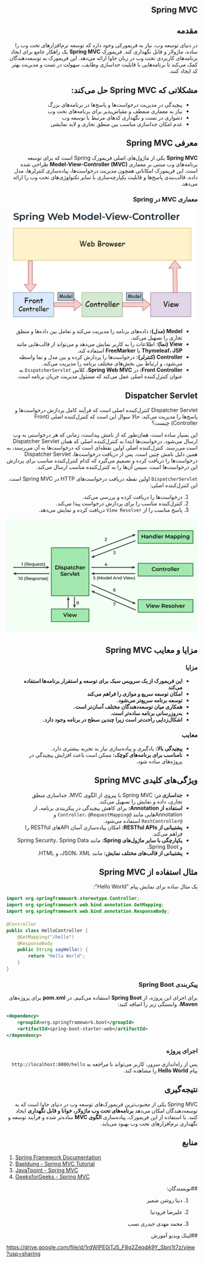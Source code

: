 
<div dir="rtl" align="right">

## Spring MVC

## مقدمه
در دنیای توسعه وب، نیاز به فریمورکی وجود دارد که توسعه نرم‌افزارهای تحت وب را ساده، ماژولار و قابل نگهداری کند. فریمورک **Spring MVC** یک راهکار جامع برای ایجاد برنامه‌های کاربردی تحت وب در زبان جاوا ارائه می‌دهد. این فریمورک به توسعه‌دهندگان کمک می‌کند تا برنامه‌هایی با قابلیت جداسازی وظایف، سهولت در تست و مدیریت بهتر کد ایجاد کنند.

## مشکلاتی که Spring MVC حل می‌کند:
- پیچیدگی در مدیریت درخواست‌ها و پاسخ‌ها در برنامه‌های بزرگ
- نیاز به معماری منعطف و مقیاس‌پذیر برای برنامه‌های تحت وب
- دشواری در تست و نگهداری کدهای مرتبط با توسعه وب
- عدم امکان جداسازی مناسب بین منطق تجاری و لایه نمایشی

## معرفی Spring MVC
**Spring MVC** یکی از ماژول‌های اصلی فریمورک Spring است که برای توسعه برنامه‌های وب مبتنی بر معماری **Model-View-Controller (MVC)** طراحی شده است. این فریمورک امکاناتی همچون مدیریت درخواست‌ها، پیاده‌سازی کنترلرها، مدل داده، قالب‌بندی پاسخ‌ها و قابلیت یکپارچه‌سازی با سایر تکنولوژی‌های تحت وب را ارائه می‌دهد.

### معماری MVC در Spring
![img_2.png](img_2.jpeg)
- **Model (مدل):** داده‌های برنامه را مدیریت می‌کند و تعامل بین داده‌ها و منطق تجاری را تسهیل می‌کند.
- **View (نما):** اطلاعات را به کاربر نمایش می‌دهد و می‌تواند از قالب‌هایی مانند **Thymeleaf، JSP** یا **FreeMarker** استفاده کند.
- **Controller (کنترلر):** درخواست‌ها را پردازش کرده و بین مدل و نما واسطه می‌شود، و ارتباط بین بخش‌های مختلف برنامه را مدیریت می‌کند.
- **Front Controller:** در **Spring Web MVC**، کلاس `DispatcherServlet` به عنوان کنترل‌کننده اصلی عمل می‌کند که مسئول مدیریت جریان برنامه است.

## Dispatcher Servlet


Dispatcher Servlet  کنترل‌کننده اصلی است که فرآیند کامل پردازش درخواست‌ها و پاسخ‌ها را مدیریت می‌کند. حالا سوال این است که کنترل‌کننده اصلی (Front Controller) چیست؟

این بسیار ساده است، همان‌طور که از نامش پیداست،
زمانی که هر درخواستی به وب ارسال می‌شود، درخواست‌ها ابتدا به کنترل‌کننده اصلی که همان Dispatcher Servlet است می‌رسند. کنترل‌کننده اصلی اولین نقطه‌ای است که درخواست‌ها به آن می‌رسند، به همین دلیل نامش چنین است. پس از دریافت درخواست‌ها، Dispatcher Servlet درخواست‌ها را دریافت کرده و تصمیم می‌گیرد که کدام کنترل‌کننده مناسب برای پردازش این درخواست‌ها است. سپس آن‌ها را به کنترل‌کننده مناسب ارسال می‌کند.

`DispatcherServlet` اولین نقطه دریافت درخواست‌های HTTP در Spring MVC است. این کنترل‌کننده اصلی:
1. درخواست‌ها را دریافت کرده و بررسی می‌کند.
2. کنترل‌کننده مناسب را برای پردازش درخواست پیدا می‌کند.
3. پاسخ مناسب را از `View Resolver` دریافت کرده و نمایش می‌دهد.

![img_4.png](img_4.jpeg)
## مزایا و معایب Spring MVC
### مزایا
- **این فریمورک از یک سرویس سبک برای توسعه و استقرار برنامه‌ها استفاده می‌کند**
- **امکان توسعه سریع و موازی را فراهم می‌کند**
- **توسعه برنامه سریع‌تر می‌شود.**
- **همکاری میان توسعه‌دهندگان مختلف آسان‌تر است.**
- **به‌روزرسانی برنامه ساده‌تر است.**
- **اشکال‌زدایی راحت‌تر است زیرا چندین سطح در برنامه وجود دارد.**

### معایب
- **پیچیدگی بالا:** یادگیری و پیاده‌سازی نیاز به تجربه بیشتری دارد.
- **نامناسب برای برنامه‌های کوچک:** ممکن است باعث افزایش پیچیدگی در پروژه‌های ساده شود.

## ویژگی‌های کلیدی Spring MVC

- **جداسازی در:** Spring MVC با پیروی از الگوی MVC، جداسازی منطق تجاری، داده و نمایش را تسهیل می‌کند.
- **استفاده از Annotation:** برای کاهش پیچیدگی در پیکربندی برنامه، از Annotation‌هایی مانند `@Controller`، `@RequestMapping` و `@RestController` استفاده می‌شود.
- **پشتیبانی از RESTful APIs:** امکان پیاده‌سازی آسان APIهای RESTful را فراهم می‌کند.
- **یکپارچگی با سایر ماژول‌های Spring:** مانند Spring Security، Spring Data و Spring Boot.
- **پشتیبانی از قالب‌های مختلف نمایش:** مانند JSON، XML، و HTML.

## مثال استفاده از Spring MVC
یک مثال ساده برای نمایش پیام "Hello World":
</div>

```java
import org.springframework.stereotype.Controller;
import org.springframework.web.bind.annotation.GetMapping;
import org.springframework.web.bind.annotation.ResponseBody;

@Controller
public class HelloController {
    @GetMapping("/hello")
    @ResponseBody
    public String sayHello() {
        return "Hello World";
    }
}
```
<div dir="rtl" align="right">

### پیکربندی Spring Boot
برای اجرای این پروژه، از **Spring Boot** استفاده می‌کنیم. در **pom.xml** برای پروژه‌های **Maven**، وابستگی زیر را اضافه کنید:
</div>

```xml
<dependency>
    <groupId>org.springframework.boot</groupId>
    <artifactId>spring-boot-starter-web</artifactId>
</dependency>
```
<div dir="rtl" align="right">

### اجرای پروژه
پس از راه‌اندازی سرور، کاربر می‌تواند با مراجعه به `http://localhost:8080/hello` پیام **Hello World** را مشاهده کند.

## نتیجه‌گیری
Spring MVC یکی از محبوب‌ترین فریمورک‌های توسعه وب در دنیای جاوا است که به توسعه‌دهندگان امکان می‌دهد **برنامه‌های تحت وب ماژولار، خوانا و قابل نگهداری** ایجاد کنند. با استفاده از این فریمورک، پیاده‌سازی **الگوی MVC** ساده‌تر شده و فرآیند توسعه و نگهداری نرم‌افزارهای تحت وب بهبود می‌یابد.

## منابع
</div>

1. [Spring Framework Documentation](https://docs.spring.io/spring-framework/docs/3.2.x/spring-framework-reference/html/mvc.html)
2. [Baeldung - Spring MVC Tutorial](https://www.baeldung.com/spring-mvc-tutorial)
3. [JavaTpoint - Spring MVC](https://www.javatpoint.com/spring-mvc-tutorial)
4. [GeeksforGeeks - Spring MVC](https://www.geeksforgeeks.org/spring-mvc-framework/)


<div dir="rtl" align="right">

##نویسندگان:
1. دنیا روشن ضمیر

2. علیرضا فرودنیا

3. محمد مهدی حیدری نسب 
</div>

<div dir="rtl" align="right">

##لینک ویدیو آموزش 
</div>

https://drive.google.com/file/d/1rdWIPE0jTJ5_F8g2ZeqdA9Y_Sbnj1t7z/view?usp=sharing

